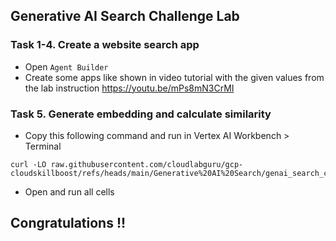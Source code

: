 ## Generative AI Search Challenge Lab

### Task 1-4. Create a website search app
- Open ```Agent Builder```
- Create some apps like shown in video tutorial with the given values from the lab instruction https://youtu.be/mPs8mN3CrMI
  
### Task 5. Generate embedding and calculate similarity
- Copy this following command and run in Vertex AI Workbench > Terminal
```
curl -LO raw.githubusercontent.com/cloudlabguru/gcp-cloudskillboost/refs/heads/main/Generative%20AI%20Search/genai_search_challenge_notebook.ipynb
```
- Open and run all cells

## Congratulations !! 
